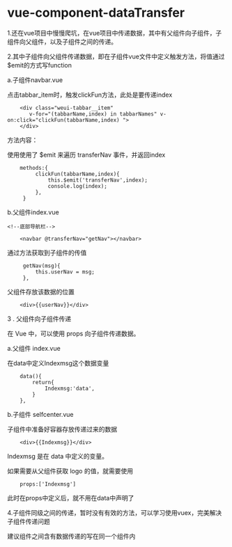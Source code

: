# vue-component-dataTransfer

1.还在vue项目中慢慢爬坑，在vue项目中传递数据，其中有父组件向子组件，子组件向父组件，以及子组件之间的传递。

2.其中子组件向父组件传递数据，即在子组件vue文件中定义触发方法，将值通过$emit的方式写function

a.子组件navbar.vue

点击tabbar_item时，触发clickFun方法，此处是要传递index

        <div class="weui-tabbar__item"
           v-for="(tabbarName,index) in tabbarNames" v-on:click="clickFun(tabbarName,index) ">
        </div>


方法内容：

使用使用了 $emit 来遍历 transferNav 事件，并返回index

        methods:{
             clickFun(tabbarName,index){
                 this.$emit('transferNav',index);
                 console.log(index);
             },
         }


b.父组件index.vue

    <!--底部导航栏-->

        <navbar @transferNav="getNav"></navbar>

通过方法获取到子组件的传值

         getNav(msg){
             this.userNav = msg;
         },

父组件存放该数据的位置

        <div>{{userNav}}</div>

3 . 父组件向子组件传递

在 Vue 中，可以使用 props 向子组件传递数据。

a.父组件 index.vue

<selfcenter :Indexmsg="Indexmsg"></selfcenter>

在data中定义Indexmsg这个数据变量

        data(){
            return{
                Indexmsg:'data',
            }
        },

b.子组件 selfcenter.vue

子组件中准备好容器存放传递过来的数据

        <div>{{Indexmsg}}</div>

Indexmsg 是在 data 中定义的变量。

如果需要从父组件获取 logo 的值，就需要使用

        props:['Indexmsg']

此时在props中定义后，就不用在data中声明了

4.子组件同级之间的传递，暂时没有有效的方法，可以学习使用vuex，完美解决子组件传递问题

建议组件之间含有数据传递的写在同一个组件内